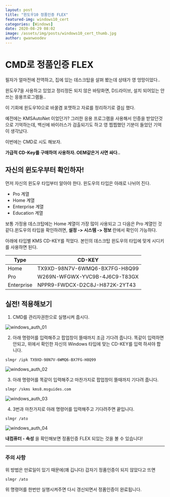 ```yaml
---
layout: post
title: "윈도우10 정품인증 FLEX"
featured-img: windows10_cert
categories: [Windows]
date: 2020-08-29 08:02
image: /assets/img/posts/windows10_cert_thumb.jpg
author: gwanwoodev
---
```


# CMD로 정품인증 FLEX

필자가 얼마전에 전역하고, 집에 있는 데스크탑을 살펴 봤는데 상태가 영 엉망이었다..

윈도우7을 사용하고 있었고 정리정돈 되지 않은 바탕화면, D드라이브, 설치 되어있는 안쓰는 응용프로그램들..

이 기회에 윈도우10으로 바꿀겸 포맷하고 자료를 정리하기로 결심 했다.

예전에는 KMSAutoNet 이었던가? 그러한 응용 프로그램을 사용해서 인증을 받았던것으로 기억하는데, 백신에 바이러스가 검출되기도 하고 영 찝찝했던 기분이 들었던 기억이 생각났다.

이번에는 CMD로 시도 해보자.

<b>가급적 CD-Key를 구매하여 사용하자. OEM같은거 사면 싸다..</b>

## 자신의 윈도우부터 확인하자!

먼저 자신의 윈도우 타입부터 알아야 한다. 윈도우의 타입은 아래로 나뉘어 진다.

- Pro 계열
- Home 계열
- Enterprise 계열
- Education 계열

보통 가정용 데스크탑에는 Home 계열이 가장 많이 사용되고 그 다음은 Pro 계열인 것 같다.윈도우의 타입을 확인하려면, <b>설정 -> 시스템 -> 정보 </b> 란에서 확인이 가능하다.

아래에 타입별 KMS CD-KEY를 적었다. 본인의 데스크탑 윈도우의 타입에 맞게 시디키를 사용하면 된다.

| Type       | CD-KEY                        |
| ---------- | ----------------------------- |
| Home       | TX9XD-98N7V-6WMQ6-BX7FG-H8Q99 |
| Pro        | W269N-WFGWX-YVC9B-4J6C9-T83GX |
| Enterprise | NPPR9-FWDCX-D2C8J-H872K-2YT43 |

## 실전! 적용해보기

1. CMD를 관리자권한으로 실행시켜 줍시다.

![windows_auth_01](https://gwanwoodev.github.io/assets/upload/windows_auth01.jpg)

2. 아래 명령어를 입력해주고 팝업창이 뜰때까지 조금 기다려 줍니다. 똑같이 입력하면 안되고, 위에서 확인한 자신의 Windows 타입에 맞는 CD-KEY를 입력 하셔야 합니다.

```terminal
slmgr /ipk TX9XD-98N7V-6WMQ6-BX7FG-H8Q99
```

![windows_auth_02](https://gwanwoodev.github.io/assets/upload/windows_auth02.jpg)

3. 아래 명령어를 똑같이 입력해주고 마찬가지로 팝업창이 뜰때까지 기다려 줍니다.

```terminal
slmgr /skms kms8.msguides.com
```

![windows_auth_03](https://gwanwoodev.github.io/assets/upload/windows_auth03.jpg)

4. 3번과 마찬가지로 아래 명령어를 입력해주고 기다려주면 끝입니다.

```terminal
slmgr /ato
```

![windows_auth_04](https://gwanwoodev.github.io/assets/upload/windows_auth04.jpg)

<b>내컴퓨터 - 속성</b> 을 확인해보면 정품인증 FLEX 되있는 것을 볼 수 있습니다!

---

### 주의 사항

위 방법은 만료일이 있기 때문에(꽤 깁니다) 갑자기 정품인증이 되지 않았다고 뜨면

```terminal
slmgr /ato
```

위 명령어를 한번만 실행시켜주면 다시 갱신되면서 정품인증이 완료됩니다.
